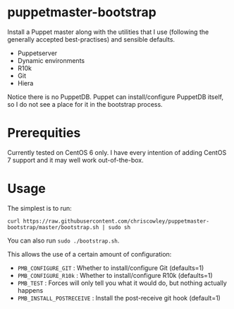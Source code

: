 # puppetmaster-bootstrap

Install a Puppet master along with the utilities that I use (following the generally accepted best-practises) and sensible defaults.

- Puppetserver
- Dynamic environments
- R10k
- Git
- Hiera

Notice there is no PuppetDB. Puppet can install/configure PuppetDB itself, so I do not see a place for it in the bootstrap process.

# Prerequities

Currently tested on CentOS 6 only. I have every intention of adding CentOS 7 support and it may well work out-of-the-box.

# Usage
The simplest is to run:

```
curl https://raw.githubusercontent.com/chriscowley/puppetmaster-bootstrap/master/bootstrap.sh | sudo sh
```

You can also run `sudo ./bootstrap.sh`.

This allows the use of a certain amount of configuration:

- `PMB_CONFIGURE_GIT` : Whether to install/configure Git (defaults=1)
- `PMB_CONFIGURE_R10k` : Whether to install/configure R10k (defaults=1)
- `PMB_TEST` : Forces will only tell you what it would do, but nothing actually happens
- `PMB_INSTALL_POSTRECEIVE` : Install the post-receive git hook (default=1)
```

